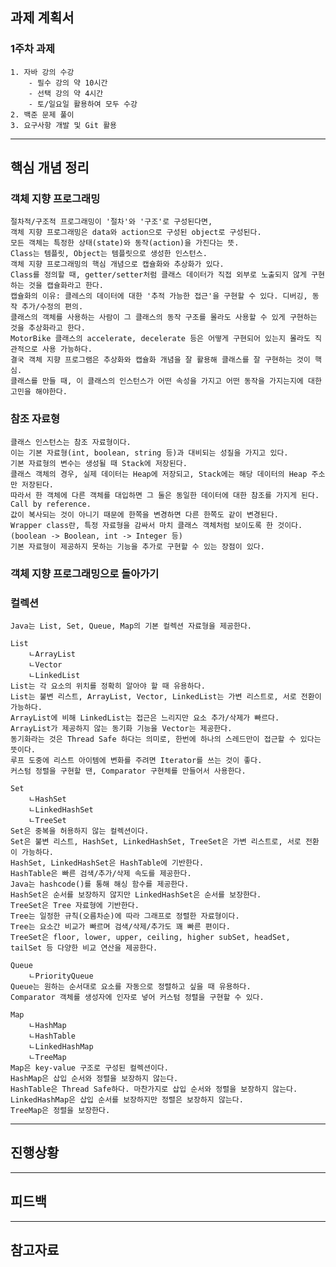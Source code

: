 ## 과제 계획서

### 1주차 과제

    1. 자바 강의 수강
        - 필수 강의 약 10시간
        - 선택 강의 약 4시간
        - 토/일요일 활용하여 모두 수강
    2. 백준 문제 풀이
    3. 요구사항 개발 및 Git 활용

---

## 핵심 개념 정리

### 객체 지향 프로그래밍

    절차적/구조적 프로그래밍이 '절차'와 '구조'로 구성된다면,
    객체 지향 프로그래밍은 data와 action으로 구성된 object로 구성된다.
    모든 객체는 특정한 상태(state)와 동작(action)을 가진다는 뜻.
    Class는 템플릿, Object는 템플릿으로 생성한 인스턴스.
    객체 지향 프로그래밍의 핵심 개념으로 캡슐화와 추상화가 있다.
    Class를 정의할 때, getter/setter처럼 클래스 데이터가 직접 외부로 노출되지 않게 구현하는 것을 캡슐화라고 한다.
    캡슐화의 이유: 클레스의 데이터에 대한 '추적 가능한 접근'을 구현할 수 있다. 디버깅, 동작 추가/수정의 편의.
    클래스의 객체를 사용하는 사람이 그 클래스의 동작 구조를 몰라도 사용할 수 있게 구현하는 것을 추상화라고 한다.
    MotorBike 클래스의 accelerate, decelerate 등은 어떻게 구현되어 있는지 몰라도 직관적으로 사용 가능하다. 
    결국 객체 지향 프로그램은 추상화와 캡슐화 개념을 잘 활용해 클래스를 잘 구현하는 것이 핵심.
    클래스를 만들 때, 이 클래스의 인스턴스가 어떤 속성을 가지고 어떤 동작을 가지는지에 대한 고민을 해야한다.
    
### 참조 자료형

    클래스 인스턴스는 참조 자료형이다.
    이는 기본 자료형(int, boolean, string 등)과 대비되는 성질을 가지고 있다.
    기본 자료형의 변수는 생성될 때 Stack에 저장된다.
    클래스 객체의 경우, 실제 데이터는 Heap에 저장되고, Stack에는 해당 데이터의 Heap 주소만 저장된다.
    따라서 한 객체에 다른 객체를 대입하면 그 둘은 동일한 데이터에 대한 참조를 가지게 된다. Call by reference.
    값이 복사되는 것이 아니기 때문에 한쪽을 변경하면 다른 한쪽도 같이 변경된다.
    Wrapper class란, 특정 자료형을 감싸서 마치 클래스 객체처럼 보이도록 한 것이다. (boolean -> Boolean, int -> Integer 등)
    기본 자료형이 제공하지 못하는 기능을 추가로 구현할 수 있는 장점이 있다.
    
### 객체 지향 프로그래밍으로 돌아가기

    
    
### 컬렉션

    Java는 List, Set, Queue, Map의 기본 컬렉션 자료형을 제공한다.
    
    List
        ㄴArrayList
        ㄴVector
        ㄴLinkedList
    List는 각 요소의 위치를 정확히 알아야 할 때 유용하다.
    List는 불변 리스트, ArrayList, Vector, LinkedList는 가변 리스트로, 서로 전환이 가능하다.
    ArrayList에 비해 LinkedList는 접근은 느리지만 요소 추가/삭제가 빠르다.
    ArrayList가 제공하지 않는 동기화 기능을 Vector는 제공한다.
    동기화라는 것은 Thread Safe 하다는 의미로, 한번에 하나의 스레드만이 접근할 수 있다는 뜻이다.
    루프 도중에 리스트 아이템에 변화를 주려면 Iterator를 쓰는 것이 좋다.
    커스텀 정렬을 구현할 땐, Comparator 구현체를 만들어서 사용한다.
    
    Set
        ㄴHashSet
        ㄴLinkedHashSet
        ㄴTreeSet
    Set은 중복을 허용하지 않는 컬렉션이다.
    Set은 불변 리스트, HashSet, LinkedHashSet, TreeSet은 가변 리스트로, 서로 전환이 가능하다.
    HashSet, LinkedHashSet은 HashTable에 기반한다.
    HashTable은 빠른 검색/추가/삭제 속도를 제공한다.
    Java는 hashcode()를 통해 해싱 함수를 제공한다.
    HashSet은 순서를 보장하지 않지만 LinkedHashSet은 순서를 보장한다.
    TreeSet은 Tree 자료형에 기반한다.
    Tree는 일정한 규칙(오름차순)에 따라 그래프로 정렬한 자료형이다.
    Tree는 요소간 비교가 빠르며 검색/삭제/추가도 꽤 빠른 편이다.
    TreeSet은 floor, lower, upper, ceiling, higher subSet, headSet, tailSet 등 다양한 비교 연산을 제공한다.
    
    Queue
        ㄴPriorityQueue
    Queue는 원하는 순서대로 요소를 자동으로 정렬하고 싶을 때 유용하다.
    Comparator 객체를 생성자에 인자로 넣어 커스텀 정렬을 구현할 수 있다.
    
    Map
        ㄴHashMap
        ㄴHashTable
        ㄴLinkedHashMap
        ㄴTreeMap
    Map은 key-value 구조로 구성된 컬렉션이다.
    HashMap은 삽입 순서와 정렬을 보장하지 않는다.
    HashTable은 Thread Safe하다. 마찬가지로 삽입 순서와 정렬을 보장하지 않는다.
    LinkedHashMap은 삽입 순서를 보장하지만 정렬은 보장하지 않는다.
    TreeMap은 정렬을 보장한다.
    
---

## 진행상황

---

## 피드백

---

## 참고자료
